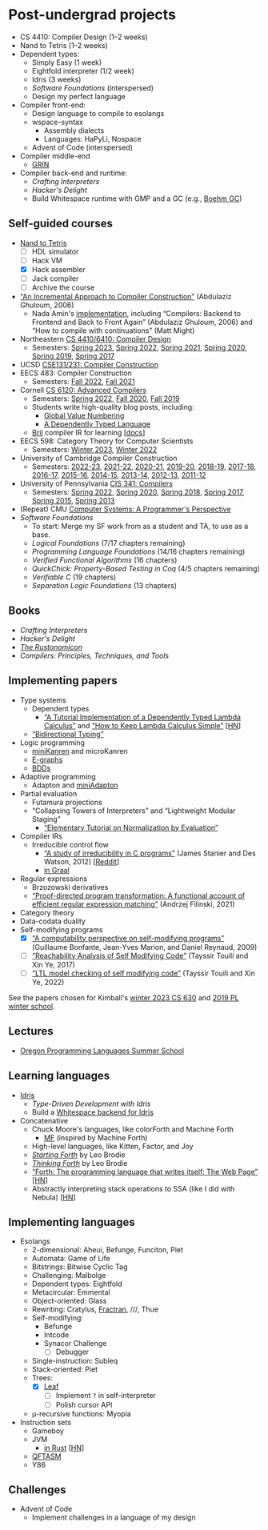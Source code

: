 # Post-undergrad projects

- CS 4410: Compiler Design (1–2 weeks)
- Nand to Tetris (1–2 weeks)
- Dependent types:
  - Simply Easy (1 week)
  - Eightfold interpreter (1/2 week)
  - Idris (3 weeks)
  - *Software Foundations* (interspersed)
  - Design my perfect language
- Compiler front-end:
  - Design language to compile to esolangs
  - wspace-syntax
    - Assembly dialects
    - Languages: HaPyLi, Nospace
  - Advent of Code (interspersed)
- Compiler middle-end
  - [GRIN](https://grin-compiler.github.io/)
- Compiler back-end and runtime:
  - *Crafting Interpreters*
  - *Hacker's Delight*
  - Build Whitespace runtime with GMP and a GC (e.g., [Boehm GC](https://en.wikipedia.org/wiki/Boehm_garbage_collector))

## Self-guided courses

- [Nand to Tetris](https://www.nand2tetris.org/)
  - [ ] HDL simulator
  - [ ] Hack VM
  - [x] Hack assembler
  - [ ] Jack compiler
  - [ ] Archive the course
- [“An Incremental Approach to Compiler Construction”](http://scheme2006.cs.uchicago.edu/11-ghuloum.pdf)
  (Abdulaziz Ghuloum, 2006)
  - Nada Amin's [implementation](https://github.com/namin/inc), including
    “Compilers: Backend to Frontend and Back to Front Again” (Abdulaziz Ghuloum,
    2006) and “How to compile with continuations” (Matt Might)
- Northeastern [CS 4410/6410: Compiler Design](https://course.ccs.neu.edu/cs4410/)
  - Semesters:
    [Spring 2023](https://course.ccs.neu.edu/cs4410sp23/),
    [Spring 2022](https://course.ccs.neu.edu/cs4410sp22/),
    [Spring 2021](https://course.ccs.neu.edu/cs4410sp21/),
    [Spring 2020](https://course.ccs.neu.edu/cs4410sp20/),
    [Spring 2019](https://course.ccs.neu.edu/cs4410sp19/),
    [Spring 2017](https://course.ccs.neu.edu/cs4410sp17/)
- UCSD [CSE131/231: Compiler Construction](https://ucsd-compilers-s23.github.io/)
- EECS 483: Compiler Construction
  - Semesters:
    [Fall 2022](https://maxsnew.com/teaching/eecs-483-fa22/),
    [Fall 2021](https://maxsnew.com/teaching/eecs-483-fa21/)
- Cornell [CS 6120: Advanced Compilers](https://www.cs.cornell.edu/courses/cs6120/)
  - Semesters:
    [Spring 2022](https://www.cs.cornell.edu/courses/cs6120/2022sp/),
    [Fall 2020](https://www.cs.cornell.edu/courses/cs6120/2020fa/),
    [Fall 2019](https://www.cs.cornell.edu/courses/cs6120/2019fa/)
  - Students write high-quality blog posts, including:
    - [Global Value Numbering](https://www.cs.cornell.edu/courses/cs6120/2019fa/blog/global-value-numbering/)
    - [A Dependently Typed Language](https://www.cs.cornell.edu/courses/cs6120/2019fa/blog/dependently-typed-language/)
  - [Bril](https://github.com/sampsyo/bril) compiler IR for learning
    [[docs](https://capra.cs.cornell.edu/bril/)]
- EECS 598: Category Theory for Computer Scientists
  - Semesters:
    [Winter 2023](http://maxsnew.com/teaching/eecs-598-w23/),
    [Winter 2022](http://maxsnew.com/teaching/eecs-598-w22/)
- University of Cambridge Compiler Construction
  - Semesters:
    [2022-23](https://www.cl.cam.ac.uk/teaching/2223/CompConstr/),
    [2021-22](https://www.cl.cam.ac.uk/teaching/2122/CompConstr/),
    [2020-21](https://www.cl.cam.ac.uk/teaching/2021/CompConstr/),
    [2019-20](https://www.cl.cam.ac.uk/teaching/1920/CompConstr/),
    [2018-19](https://www.cl.cam.ac.uk/teaching/1819/CompConstr/),
    [2017-18](https://www.cl.cam.ac.uk/teaching/1718/CompConstr/),
    [2016-17](https://www.cl.cam.ac.uk/teaching/1617/CompConstr/),
    [2015-16](https://www.cl.cam.ac.uk/teaching/1516/CompConstr/),
    [2014-15](https://www.cl.cam.ac.uk/teaching/1415/CompConstr/),
    [2013-14](https://www.cl.cam.ac.uk/teaching/1314/CompConstr/),
    [2012-13](https://www.cl.cam.ac.uk/teaching/1213/CompConstr/),
    [2011-12](https://www.cl.cam.ac.uk/teaching/1112/CompConstr/)
- University of Pennsylvania [CIS 341: Compilers](https://www.seas.upenn.edu/~cis3410/current/)
  - Semesters:
    [Spring 2022](https://www.seas.upenn.edu/~cis3410/22sp/),
    [Spring 2020](https://www.seas.upenn.edu/~cis3410/20sp/),
    [Spring 2018](https://www.seas.upenn.edu/~cis3410/18sp/),
    [Spring 2017](https://www.seas.upenn.edu/~cis3410/17sp/),
    [Spring 2015](https://www.seas.upenn.edu/~cis3410/15sp/),
    [Spring 2013](https://www.seas.upenn.edu/~cis3410/13sp/)
- (Repeat) CMU [Computer Systems: A Programmer's Perspective](https://csapp.cs.cmu.edu/)
- *Software Foundations*
  - To start: Merge my SF work from as a student and TA, to use as a base.
  - *Logical Foundations* (7/17 chapters remaining)
  - *Programming Language Foundations* (14/16 chapters remaining)
  - *Verified Functional Algorithms* (16 chapters)
  - *QuickChick: Property-Based Testing in Coq* (4/5 chapters remaining)
  - *Verifiable C* (19 chapters)
  - *Separation Logic Foundations* (13 chapters)

## Books

- *Crafting Interpreters*
- *Hacker's Delight*
- [*The Rustonomicon*](https://doc.rust-lang.org/nomicon/)
- *Compilers: Principles, Techniques, and Tools*

## Implementing papers

- Type systems
  - Dependent types
    - [“A Tutorial Implementation of a Dependently Typed Lambda Calculus”](https://www.andres-loeh.de/LambdaPi/)
      and [“How to Keep Lambda Calculus Simple”](https://hirrolot.github.io/posts/how-to-keep-lambda-calculus-simple.html)
      [[HN](https://news.ycombinator.com/item?id=36645356)]
  - [“Bidirectional Typing”](https://arxiv.org/pdf/1908.05839.pdf)
- Logic programming
  - [miniKanren](http://minikanren.org/) and microKanren
  - [E-graphs](../topics/e-graphs.md)
  - [BDDs](../topics/bdds.md)
- Adaptive programming
  - Adapton and [miniAdapton](https://arxiv.org/pdf/1609.05337.pdf)
- Partial evaluation
  - Futamura projections
  - “Collapsing Towers of Interpreters” and “Lightweight Modular Staging”
    - [“Elementary Tutorial on Normalization by Evaluation”](https://okmij.org/ftp/tagless-final/NBE.html)
- Compiler IRs
  - Irreducible control flow
    - [“A study of irreducibility in C programs”](https://sci-hub.st/10.1002/spe.1059)
      (James Stanier and Des Watson, 2012)
      [[Reddit](https://www.reddit.com/r/Compilers/comments/og4kts/q_irreducible_control_flow_graph_in_current/)]
    - [in Graal](https://chrisseaton.com/truffleruby/basic-graal-graphs/#loops)
- Regular expressions
  - Brzozowski derivatives
  - [“Proof-directed program transformation: A functional account of efficient
    regular expression matching”](https://www.cambridge.org/core/services/aop-cambridge-core/content/view/454BB5CD9B0B056FA91957F2F9CC3EC5/S0956796820000295a.pdf)
    (Andrzej Filinski, 2021)
- Category theory
- Data-codata duality
- Self-modifying programs
  - [x] [“A computability perspective on self-modifying programs”](https://inria.hal.science/inria-00433472/document)
    (Guillaume Bonfante, Jean-Yves Marion, and Daniel Reynaud, 2009)
  - [ ] [“Reachability Analysis of Self Modifying Code”](https://arxiv.org/abs/1909.12626)
    (Tayssir Touili and Xin Ye, 2017)
  - [ ] [“LTL model checking of self modifying code”](https://dl.acm.org/doi/10.1007/s10703-022-00394-8)
    (Tayssir Touili and Xin Ye, 2022)

See the papers chosen for Kimball's [winter 2023 CS 630](https://faculty.cs.byu.edu/~kimball/630/Schedule.html)
and [2019 PL winter school](https://web.archive.org/web/20220428153213/http://services.kimball.germane.net/w/page/4884af99c870772c).

## Lectures

- [Oregon Programming Languages Summer School](https://www.cs.uoregon.edu/research/summerschool/)

## Learning languages

- [Idris](../pl/langs/idris/learning_idris.md)
  - *Type-Driven Development with Idris*
  - Build a [Whitespace backend for Idris](../wspace/back/idris_backend.md)
- Concatenative
  - Chuck Moore's languages, like colorForth and Machine Forth
    - [MF](https://github.com/CCurl/MachineForth) (inspired by Machine Forth)
  - High-level languages, like Kitten, Factor, and Joy
  - [*Starting Forth*](https://www.forth.com/starting-forth/) by Leo Brodie
  - [*Thinking Forth*](https://thinking-forth.sourceforge.net/) by Leo Brodie
  - [“Forth: The programming language that writes itself: The Web Page”](https://ratfactor.com/forth/the_programming_language_that_writes_itself.html)
    [[HN](https://news.ycombinator.com/item?id=36748043)]
  - Abstractly interpreting stack operations to SSA (like I did with Nebula)
    [[HN](https://news.ycombinator.com/item?id=36749452)]

## Implementing languages

- Esolangs
  - 2-dimensional: Aheui, Befunge, Funciton, Piet
  - Automata: Game of Life
  - Bitstrings: Bitwise Cyclic Tag
  - Challenging: Malbolge
  - Dependent types: Eightfold
  - Metacircular: Emmental
  - Object-oriented: Glass
  - Rewriting: Cratylus, [Fractran](https://raganwald.com/2020/05/03/fractran.html),
    ///, Thue
  - Self-modifying:
    - Befunge
    - Intcode
    - Synacor Challenge
      - [ ] Debugger
  - Single-instruction: Subleq
  - Stack-oriented: Piet
  - Trees:
    - [x] [Leaf](https://github.com/thaliaarchi/leafy)
      - [ ] Implement `?` in self-interpreter
      - [ ] Polish cursor API
  - µ-recursive functions: Myopia
- Instruction sets
  - Gameboy
  - JVM
    - [in Rust](https://andreabergia.com/blog/2023/07/i-have-written-a-jvm-in-rust/)
      [[HN](https://news.ycombinator.com/item?id=36811554)]
  - [QFTASM](https://esolangs.org/wiki/QFTASM)
  - Y86

## Challenges

- Advent of Code
  - Implement challenges in a language of my design
